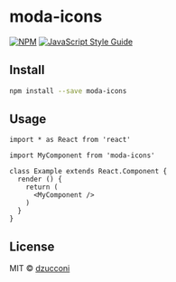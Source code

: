 # moda-icons

> 

[![NPM](https://img.shields.io/npm/v/moda-icons.svg)](https://www.npmjs.com/package/moda-icons) [![JavaScript Style Guide](https://img.shields.io/badge/code_style-standard-brightgreen.svg)](https://standardjs.com)

## Install

```bash
npm install --save moda-icons
```

## Usage

```tsx
import * as React from 'react'

import MyComponent from 'moda-icons'

class Example extends React.Component {
  render () {
    return (
      <MyComponent />
    )
  }
}
```

## License

MIT © [dzucconi](https://github.com/dzucconi)

